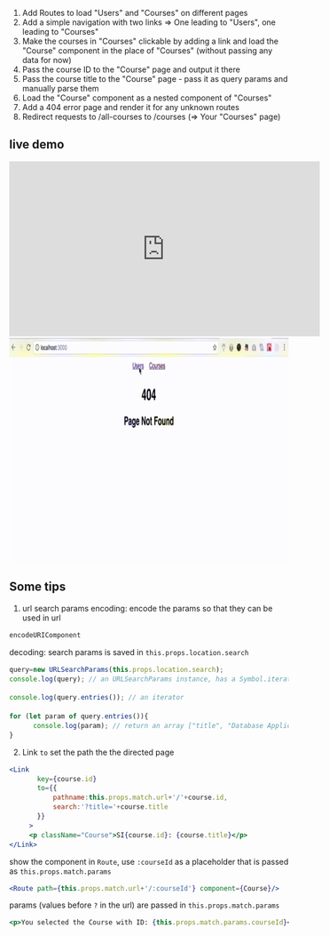 
1. Add Routes to load "Users" and "Courses" on different pages 
2. Add a simple navigation with two links => One leading to "Users", one leading to "Courses"
3. Make the courses in "Courses" clickable by adding a link and load the "Course" component in the place of "Courses" (without passing any data for now)
4. Pass the course ID to the "Course" page and output it there
5. Pass the course title to the "Course" page - pass it as query params and manually parse them
6. Load the "Course" component as a nested component of "Courses"
7. Add a 404 error page and render it for any unknown routes
8. Redirect requests to /all-courses to /courses (=> Your "Courses" page)
     
     
## live demo


<iframe width="560" height="315" src="https://www.youtube.com/embed/sSvCyukND9Y" frameborder="0" allow="autoplay; encrypted-media" allowfullscreen></iframe>


<img src="https://github.com/zhaaaa7/react/blob/master/projects/gif/passparams.gif" alt="passparams"/>

## Some tips

1. url search params
encoding:  encode the params so that they can be used in url
```javascript
encodeURIComponent
```
decoding: search params is saved in `this.props.location.search`
```javascript
query=new URLSearchParams(this.props.location.search);
console.log(query); // an URLSearchParams instance, has a Symbol.iterator: entries()

console.log(query.entries()); // an iterator 

for (let param of query.entries()){ 
      console.log(param); // return an array ["title", "Database Application"]
}


```


2. Link `to` set the path the the directed page
```jsx
<Link  
       key={course.id} 
       to={{
           pathname:this.props.match.url+'/'+course.id,
           search:'?title='+course.title
       }}
     >
     <p className="Course">SI{course.id}: {course.title}</p>
</Link>
```
show the component in `Route`, use `:courseId` as a placeholder that is passed as `this.props.match.params`
```jsx
<Route path={this.props.match.url+'/:courseId'} component={Course}/>
```
params (values before `?` in the url) are passed in `this.props.match.params`
```jsx
<p>You selected the Course with ID: {this.props.match.params.courseId}</p>
```
